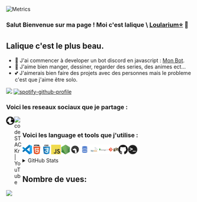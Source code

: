 ![Metrics](/github-metrics.svg)

### Salut Bienvenue sur ma page ! Moi c'est lalique \ [Loularium⭐][website] 👋

## Lalique c'est le plus beau.

- 💜 J'ai commencer à developer un bot discord en javascript : [Mon Bot][course].
- 🧸 J'aime bien manger, dessiner, regarder des series, des animes ect...
- 💕 J'aimerais bien faire des projets avec des personnes mais le probleme c'est que j'aime être solo.

<img src="https://discord.c99.nl/widget/theme-2/549348220292038656.png"> [![spotify-github-profile](https://spotify-github-profile.vercel.app/api/view?uid=vhf7ohgkp9hbjpp19bvm8rxjw&cover_image=true&theme=natemoo-re&bar_color=ff0006&bar_color_cover=false)](https://spotify-github-profile.vercel.app/api/view?uid=vhf7ohgkp9hbjpp19bvm8rxjw&redirect=true)

### Voici les reseaux sociaux que je partage :

[<img align="left" alt="codeSTACKr.com" width="22px" src="https://raw.githubusercontent.com/iconic/open-iconic/master/svg/globe.svg" />][website]
[<img align="left" alt="codeSTACKr | YouTube" width="22px" src="https://cdn.jsdelivr.net/npm/simple-icons@v3/icons/youtube.svg" />][youtube]

<br />

### Voici les language et tools que j'utilise :

[<img align="left" alt="Visual Studio Code" width="26px" src="https://raw.githubusercontent.com/github/explore/80688e429a7d4ef2fca1e82350fe8e3517d3494d/topics/visual-studio-code/visual-studio-code.png" />][webdevplaylist]
[<img align="left" alt="HTML5" width="26px" src="https://raw.githubusercontent.com/github/explore/80688e429a7d4ef2fca1e82350fe8e3517d3494d/topics/html/html.png" />][webdevplaylist]
[<img align="left" alt="CSS3" width="26px" src="https://raw.githubusercontent.com/github/explore/80688e429a7d4ef2fca1e82350fe8e3517d3494d/topics/css/css.png" />][cssplaylist]
[<img align="left" alt="JavaScript" width="26px" src="https://raw.githubusercontent.com/github/explore/80688e429a7d4ef2fca1e82350fe8e3517d3494d/topics/javascript/javascript.png" />][jsplaylist]
[<img align="left" alt="Node.js" width="26px" src="https://raw.githubusercontent.com/github/explore/80688e429a7d4ef2fca1e82350fe8e3517d3494d/topics/nodejs/nodejs.png" />][webdevplaylist]
[<img align="left" alt="Deno" width="26px" src="https://raw.githubusercontent.com/github/explore/361e2821e2dea67711cde99c9c40ed357061cf27/topics/deno/deno.png" />][webdevplaylist]
[<img align="left" alt="SQL" width="26px" src="https://raw.githubusercontent.com/github/explore/80688e429a7d4ef2fca1e82350fe8e3517d3494d/topics/sql/sql.png" />][webdevplaylist]
[<img align="left" alt="MySQL" width="26px" src="https://raw.githubusercontent.com/github/explore/80688e429a7d4ef2fca1e82350fe8e3517d3494d/topics/mysql/mysql.png" />][webdevplaylist]
[<img align="left" alt="MongoDB" width="26px" src="https://raw.githubusercontent.com/github/explore/80688e429a7d4ef2fca1e82350fe8e3517d3494d/topics/mongodb/mongodb.png" />][webdevplaylist]
[<img align="left" alt="Git" width="26px" src="https://raw.githubusercontent.com/github/explore/80688e429a7d4ef2fca1e82350fe8e3517d3494d/topics/git/git.png" />][webdevplaylist]
[<img align="left" alt="GitHub" width="26px" src="https://raw.githubusercontent.com/github/explore/78df643247d429f6cc873026c0622819ad797942/topics/github/github.png" />][webdevplaylist]
[<img align="left" alt="Terminal" width="26px" src="https://raw.githubusercontent.com/github/explore/80688e429a7d4ef2fca1e82350fe8e3517d3494d/topics/terminal/terminal.png" />][webdevplaylist]

<br />
<br />

<!--END_SECTION:activity-->

</details>

<details>
  <summary>GitHub Stats</summary>

  <img align="left" alt="codeSTACKr's GitHub Stats" src="https://github-readme-stats.codestackr.vercel.app/api?username=lalique-exe&show_icons=true&hide_border=true" />

</details>

[website]: http://loularium.000webhostapp.com/
[course]: https://discord.com/oauth2/authorize?client_id=764753494988161025&permissions=8&scope=bot
[youtube]: https://www.youtube.com/channel/UC6xpwqPIdcI9svvNAidV5Hg
[linkedin]: https://linkedin.com/in/codeSTACKr
[webdevplaylist]: http://loularium.000webhostapp.com/
[jsplaylist]: http://loularium.000webhostapp.com/
[cssplaylist]: http://loularium.000webhostapp.com/
[reactplaylist]: http://loularium.000webhostapp.com/

## Nombre de vues:
<img src="https://profile-counter.glitch.me/lalique-exe/count.svg">
